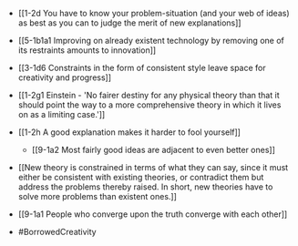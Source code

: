 - [[1-2d You have to know your problem-situation (and your web of ideas) as best as you can to judge the merit of new explanations]]
- [[5-1b1a1 Improving on already existent technology by removing one of its restraints amounts to innovation]]
- [[3-1d6 Constraints in the form of consistent style leave space for creativity and progress]]

- [[1-2g1 Einstein - 'No fairer destiny for any physical theory than that it should point the way to a more comprehensive theory in which it lives on as a limiting case.']]

- [[1-2h A good explanation makes it harder to fool yourself]]
	- [[9-1a2 Most fairly good ideas are adjacent to even better ones]]

- [[New theory is constrained in terms of what they can say, since it must either be consistent with existing theories, or contradict them but address the problems thereby raised. In short, new theories have to solve more problems than existent ones.]]

- [[9-1a1 People who converge upon the truth converge with each other]]

- #BorrowedCreativity
